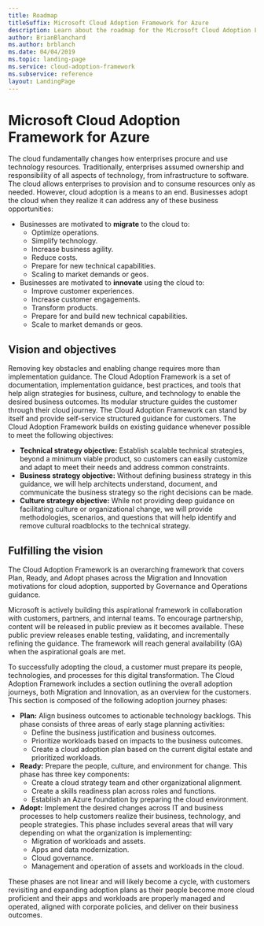```yaml
---
title: Roadmap
titleSuffix: Microsoft Cloud Adoption Framework for Azure
description: Learn about the roadmap for the Microsoft Cloud Adoption Framework for Azure.
author: BrianBlanchard
ms.author: brblanch
ms.date: 04/04/2019
ms.topic: landing-page
ms.service: cloud-adoption-framework
ms.subservice: reference
layout: LandingPage
---
```


# Microsoft Cloud Adoption Framework for Azure

The cloud fundamentally changes how enterprises procure and use technology resources. Traditionally, enterprises assumed ownership and responsibility of all aspects of technology, from infrastructure to software. The cloud allows enterprises to provision and to consume resources only as needed. However, cloud adoption is a means to an end. Businesses adopt the cloud when they realize it can address any of these business opportunities:

- Businesses are motivated to **migrate** to the cloud to:
  - Optimize operations.
  - Simplify technology.
  - Increase business agility.
  - Reduce costs.
  - Prepare for new technical capabilities.
  - Scaling to market demands or geos.
- Businesses are motivated to **innovate** using the cloud to:
  - Improve customer experiences.
  - Increase customer engagements.
  - Transform products.
  - Prepare for and build new technical capabilities.
  - Scale to market demands or geos.

## Vision and objectives

Removing key obstacles and enabling change requires more than implementation guidance. The Cloud Adoption Framework is a set of documentation, implementation guidance, best practices, and tools that help align strategies for business, culture, and technology to enable the desired business outcomes. Its modular structure guides the customer through their cloud journey. The Cloud Adoption Framework can stand by itself and provide self-service structured guidance for customers. The Cloud Adoption Framework builds on existing guidance whenever possible to meet the following objectives:

- **Technical strategy objective:** Establish scalable technical strategies, beyond a minimum viable product, so customers can easily customize and adapt to meet their needs and address common constraints.
- **Business strategy objective:** Without defining business strategy in this guidance, we will help architects understand, document, and communicate the business strategy so the right decisions can be made.
- **Culture strategy objective:** While not providing deep guidance on facilitating culture or organizational change, we will provide methodologies, scenarios, and questions that will help identify and remove cultural roadblocks to the technical strategy.

## Fulfilling the vision

The Cloud Adoption Framework is an overarching framework that covers Plan, Ready, and Adopt phases across the Migration and Innovation motivations for cloud adoption, supported by Governance and Operations guidance.

Microsoft is actively building this aspirational framework in collaboration with customers, partners, and internal teams. To encourage partnership, content will be released in public preview as it becomes available. These public preview releases enable testing, validating, and incrementally refining the guidance. The framework will reach general availability (GA) when the aspirational goals are met.

To successfully adopting the cloud, a customer must prepare its people, technologies, and processes for this digital transformation. The Cloud Adoption Framework includes a section outlining the overall adoption journeys, both Migration and Innovation, as an overview for the customers. This section is composed of the following adoption journey phases:

- **Plan:** Align business outcomes to actionable technology backlogs. This phase consists of three areas of early stage planning activities:
  - Define the business justification and business outcomes.
  - Prioritize workloads based on impacts to the business outcomes.
  - Create a cloud adoption plan based on the current digital estate and prioritized workloads.
- **Ready:** Prepare the people, culture, and environment for change. This phase has three key components:
  - Create a cloud strategy team and other organizational alignment.
  - Create a skills readiness plan across roles and functions.
  - Establish an Azure foundation by preparing the cloud environment.
- **Adopt:** Implement the desired changes across IT and business processes to help customers realize their business, technology, and people strategies. This phase includes several areas that will vary depending on what the organization is implementing:
  - Migration of workloads and assets.
  - Apps and data modernization.
  - Cloud governance.
  - Management and operation of assets and workloads in the cloud.

These phases are not linear and will likely become a cycle, with customers revisiting and expanding adoption plans as their people become more cloud proficient and their apps and workloads are properly managed and operated, aligned with corporate policies, and deliver on their business outcomes.
